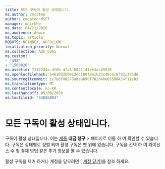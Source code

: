 ```yaml
---
title: 모든 구독이 활성 상태입니다.
ms.author: cmcatee
author: cmcatee-MSFT
manager: mnirkhe
ms.date: 04/21/2020
ms.audience: Admin
ms.topic: article
ROBOTS: NOINDEX, NOFOLLOW
localization_priority: Normal
ms.collection: Adm_O365
ms.custom:
- "458"
- "1500020"
ms.assetid: 71122d4a-df0b-4fa5-b921-41ce3ac49916
ms.openlocfilehash: 54619d2b5012ec100f8e1b25c49cec6f821375dd
ms.sourcegitcommit: cc7b6f00275adaab90f702d48e65500434f11e83
ms.translationtype: MT
ms.contentlocale: ko-KR
ms.lasthandoff: 05/06/2020
ms.locfileid: "44086894"
---
```

# <a name="all-subscriptions-are-active"></a>모든 구독이 활성 상태입니다.

구독이 활성 상태입니다. 이는 [제품](https://go.microsoft.com/fwlink/p/?linkid=842054) **대금 청구** \> 페이지로 이동 하 여 확인할 수 있습니다. 구독은 상태별로 정렬 되며 활성 구독은 맨 위에 있습니다. 구독을 선택 하 여 라이선스 수 및 결제 방법 같은 추가 정보를 볼 수 있습니다.
  
활성 구독을 제거 하거나 계정을 닫으려면 [ [계정 닫기](https://docs.microsoft.com/microsoft-365/commerce/close-your-account?view=o365-worldwide)]를 참조 하세요.
